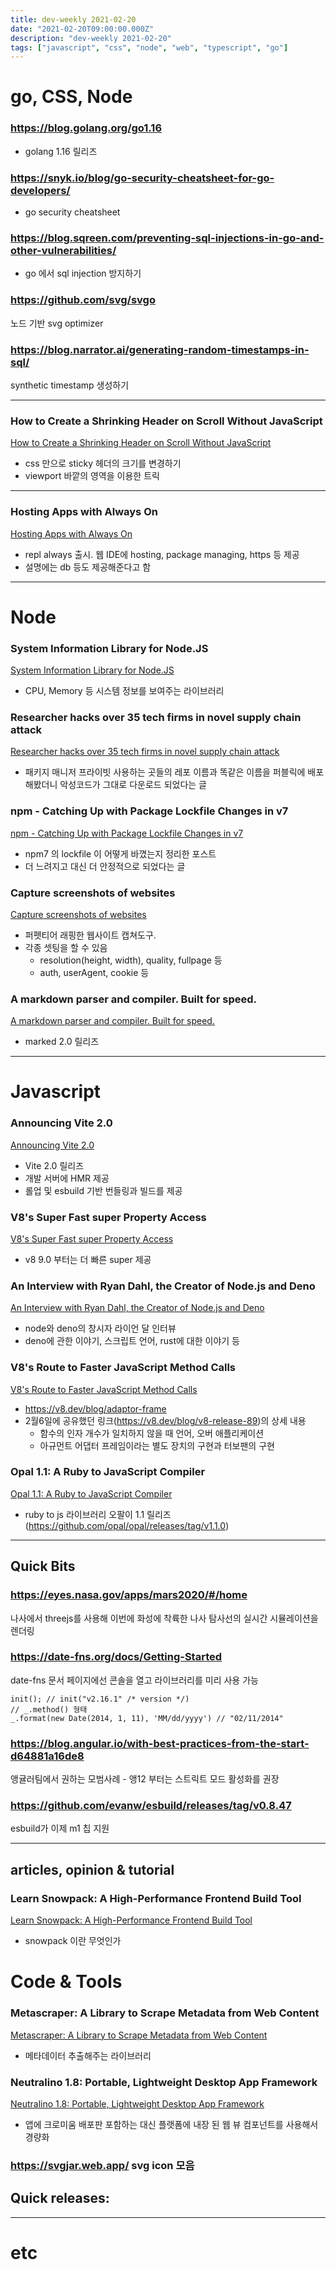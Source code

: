 ```yaml
---
title: dev-weekly 2021-02-20
date: "2021-02-20T09:00:00.000Z"
description: "dev-weekly 2021-02-20"
tags: ["javascript", "css", "node", "web", "typescript", "go"]
---
```


# go, CSS, Node

### https://blog.golang.org/go1.16
- golang 1.16 릴리즈

### https://snyk.io/blog/go-security-cheatsheet-for-go-developers/
- go security cheatsheet

### https://blog.sqreen.com/preventing-sql-injections-in-go-and-other-vulnerabilities/
- go 에서 sql injection 방지하기

### https://github.com/svg/svgo
노드 기반 svg optimizer

### https://blog.narrator.ai/generating-random-timestamps-in-sql/
synthetic timestamp 생성하기

<hr>

### How to Create a Shrinking Header on Scroll Without JavaScript
<a href="https://css-tricks.com/how-to-create-a-shrinking-header-on-scroll-without-javascript" target="_blank">How to Create a Shrinking Header on Scroll Without JavaScript</a>
- css 만으로 sticky 헤더의 크기를 변경하기
- viewport 바깥의 영역을 이용한 트릭

<hr>

### Hosting Apps with Always On
<a href="https://blog.repl.it/alwayson" target="_blank">Hosting Apps with Always On</a>
- repl always 출시. 웹 IDE에 hosting, package managing, https 등 제공
- 설명에는 db 등도 제공해준다고 함

<hr>

# Node

### System Information Library for Node.JS
<a href="https://github.com/sebhildebrandt/systeminformation" target="_blank">System Information Library for Node.JS</a>
- CPU, Memory 등 시스템 정보를 보여주는 라이브러리

### Researcher hacks over 35 tech firms in novel supply chain attack
<a href="https://www.bleepingcomputer.com/news/security/researcher-hacks-over-35-tech-firms-in-novel-supply-chain-attack/" target="_blank">Researcher hacks over 35 tech firms in novel supply chain attack</a>
- 패키지 매니저 프라이빗 사용하는 곳들의 레포 이름과 똑같은 이름을 퍼블릭에 배포해봤더니 악성코드가 그대로 다운로드 되었다는 글

### npm - Catching Up with Package Lockfile Changes in v7
<a href="https://nitayneeman.com/posts/catching-up-with-package-lockfile-changes-in-npm-v7/" target="_blank">npm - Catching Up with Package Lockfile Changes in v7</a>
- npm7 의 lockfile 이 어떻게 바꼈는지 정리한 포스트
- 더 느려지고 대신 더 안정적으로 되었다는 글

### Capture screenshots of websites
<a href="https://github.com/sindresorhus/capture-website" target="_blank">Capture screenshots of websites</a>
- 퍼펫티어 래핑한 웹사이트 캡쳐도구.
- 각종 셋팅을 할 수 있음
	- resolution(height, width), quality, fullpage 등
	- auth, userAgent, cookie 등

### A markdown parser and compiler. Built for speed.
<a href="https://github.com/markedjs/marked" target="_blank">A markdown parser and compiler. Built for speed.</a>
- marked 2.0 릴리즈

<hr>

# Javascript

### Announcing Vite 2.0
<a href="https://github.com/vitejs/vite" target="_blank">Announcing Vite 2.0</a>
- Vite 2.0 릴리즈
- 개발 서버에 HMR 제공
- 롤업 및 esbuild 기반 번들링과 빌드를 제공

### V8's Super Fast super Property Access
<a href="https://v8.dev/blog/fast-super" target="_blank">V8's Super Fast super Property Access</a>
- v8 9.0 부터는 더 빠른 super 제공

### An Interview with Ryan Dahl, the Creator of Node.js and Deno
<a href="https://evrone.com/ryan-dahl-interview" target="_blank">An Interview with Ryan Dahl, the Creator of Node.js and Deno</a>
- node와 deno의 창시자 라이언 달 인터뷰
- deno에 관한 이야기, 스크립트 언어, rust에 대한 이야기 등

### V8's Route to Faster JavaScript Method Calls
<a href="https://evrone.com/ryan-dahl-interview" target="_blank">V8's Route to Faster JavaScript Method Calls</a>
- https://v8.dev/blog/adaptor-frame
- 2월6일에 공유했던 링크(https://v8.dev/blog/v8-release-89)의 상세 내용
	- 함수의 인자 개수가 일치하지 않을 때 언어, 오버 애플리케이션
	- 아규먼트 어댑터 프레임이라는 별도 장치의 구현과 터보팬의 구현

### Opal 1.1: A Ruby to JavaScript Compiler
<a href="https://opalrb.com/" target="_blank">Opal 1.1: A Ruby to JavaScript Compiler</a>
- ruby to js 라이브러리 오팔이 1.1 릴리즈(https://github.com/opal/opal/releases/tag/v1.1.0)

<hr>

## Quick Bits
### https://eyes.nasa.gov/apps/mars2020/#/home
나사에서 threejs를 사용해 이번에 화성에 착륙한 나사 탐사선의 실시간 시뮬레이션을 렌더링

### https://date-fns.org/docs/Getting-Started
date-fns 문서 페이지에선 콘솔을 열고 라이브러리를 미리 사용 가능
```
init(); // init("v2.16.1" /* version */)
// _.method() 형태
_.format(new Date(2014, 1, 11), 'MM/dd/yyyy') // "02/11/2014"
```

### https://blog.angular.io/with-best-practices-from-the-start-d64881a16de8
앵귤러팀에서 권하는 모범사례 - 앵12 부터는 스트릭트 모드 활성화를 권장

### https://github.com/evanw/esbuild/releases/tag/v0.8.47
esbuild가 이제 m1 칩 지원

<hr>

## articles, opinion & tutorial

### Learn Snowpack: A High-Performance Frontend Build Tool
<a href="https://www.sitepoint.com/learn-snowpack/" target="_blank">Learn Snowpack: A High-Performance Frontend Build Tool</a>
- snowpack 이란 무엇인가

# Code & Tools

### Metascraper: A Library to Scrape Metadata from Web Content
<a href="https://metascraper.js.org/#/" target="_blank">Metascraper: A Library to Scrape Metadata from Web Content</a>
- 메타데이터 추출해주는 라이브러리

### Neutralino 1.8: Portable, Lightweight Desktop App Framework
<a href="https://neutralino.js.org/
" target="_blank">Neutralino 1.8: Portable, Lightweight Desktop App Framework</a>
- 앱에 크로미움 배포판 포함하는 대신 플랫폼에 내장 된 웹 뷰 컴포넌트를 사용해서 경량화

### https://svgjar.web.app/ svg icon 모음

## Quick releases:

<hr>

# etc